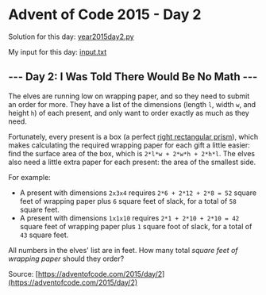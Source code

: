 # Advent of Code 2015 - Day 2

Solution for this day: [year2015day2.py](year2015day2.py)

My input for this day: [input.txt](input.txt)

## \--- Day 2: I Was Told There Would Be No Math ---

The elves are running low on wrapping paper, and so they need to submit an
order for more. They have a list of the dimensions (length `l`, width `w`, and
height `h`) of each present, and only want to order exactly as much as they
need.

Fortunately, every present is a box (a perfect [right rectangular
prism](https://en.wikipedia.org/wiki/Cuboid#Rectangular_cuboid)), which makes
calculating the required wrapping paper for each gift a little easier: find
the surface area of the box, which is `2*l*w + 2*w*h + 2*h*l`. The elves also
need a little extra paper for each present: the area of the smallest side.

For example:

  * A present with dimensions `2x3x4` requires `2*6 + 2*12 + 2*8 = 52` square feet of wrapping paper plus `6` square feet of slack, for a total of `58` square feet.
  * A present with dimensions `1x1x10` requires `2*1 + 2*10 + 2*10 = 42` square feet of wrapping paper plus `1` square foot of slack, for a total of `43` square feet.

All numbers in the elves' list are in feet. How many total _square feet of
wrapping paper_ should they order?



Source: [https://adventofcode.com/2015/day/2](https://adventofcode.com/2015/day/2)
